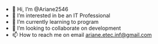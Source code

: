 - 👋 Hi, I’m @Ariane2546
- 👀 I’m interested in be an IT Professional
- 🌱 I’m currently learning to program
- 💞️ I’m looking to collaborate on development
- 📫 How to reach me on email ariane.etec.inf@gmail.com

<!---
Ariane2546/Ariane2546 is a ✨ special ✨ repository because its `README.md` (this file) appears on your GitHub profile.
You can click the Preview link to take a look at your changes.
--->
